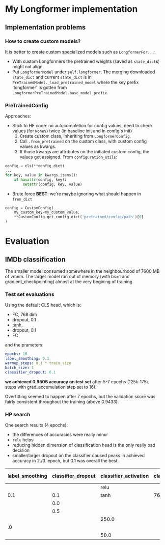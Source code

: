 # My Longformer implementation

## Implementation problems

### How to create custom models?

It is better to create custom specialized models such as `LongformerFor...`:
- With custom Longformers the pretrained weights (saved as `state_dict`s) might
  not align.
- Put `LongformerModel` under `self.longformer`. The merging downloaded
  `state_dict` and current `state_dict` is in
  `PreTrainedModel._load_pretrained_model` where the key prefix 'longformer' is
  gotten from `LongformerPreTrainedModel.base_model_prefix`.


### PreTrainedConfig

Approaches:

- Stick to HF code: no autocompletion for config values, need to check values
  (for `None`s) twice (in baseline init and in config's init)
    1. Create custom class, inheriting from `LongformerConfig`.
    2. Call `.from_pretrained` on the custom class, with custom config values as
       kwargs.
    3. If those kwargs are attributes on the initiated custom config, the values
       get assigned. From `configuration_utils`:
```python
config = cls(**config_dict)
...
for key, value in kwargs.items():
    if hasattr(config, key):
        setattr(config, key, value)
```

- Brute force **BEST**: we're maybe ignoring what should happen in `from_dict`
```python
config = CustomConfig(
    my_custom_key=my_custom_value,
    **CustomConfig.get_config_dict('pretrained/config/path')[0]
)
```



# Evaluation

## IMDb classification

The smaller model consumed somewhere in the neighbourhood of 7600 MB of vmem.
The larger model ran out of memory (with bs=1 and gradient_checkpointing) almost
at the very begining of training.

### Test set evaluations

Using the default CLS head, which is:

- FC, 768 dim
- dropout, 0.1
- tanh,
- dropout, 0.1
- FC

and the prameters:

```yaml
epochs: 10
label_smoothing: 0.1
warmup_steps: 0.1 * train_size
batch_size: 1
classifier_dropout: 0.1
```
**we achieved 0.9506 accuracy on test set** after 5-7 epochs (125k-175k steps
with grad_accumulation step set to 16).

Overfitting seemed to happen after 7 epochs, but the validation score was
fairly consistent throughout the training (above 0.9433).


### HP search

One search results (4 epochs):

- the differences of accuracies were really minor
- `relu` helps
- reducing hidden dimension of classification head is the only really bad
  decision
- smaller/larger dropout on the classifier caused peaks in achieved accuracy in
  2./3. epoch, but 0.1 was overall the best.

| label_smoothing  | classifier_dropout | classifier_activation | classifier_dim | val. accuracy | val. loss |
| ---------------- | ------------------ | --------------------- | -------------- | ------------- | --------- |
|                  |                    | relu                  |                | 0.95120       | 0.20479   |
| 0.1              | 0.1                | tanh                  | 768.0          | 0.95099       | 0.19709   |
|                  | 0.0                |                       |                | 0.94800       | 0.24426   |
|                  | 0.5                |                       |                | 0.94679       | 0.30623   |
|                  |                    | 250.0                 |                | 0.94459       | 0.25216   |
| .0               |                    |                       |                | 0.94440       | 0.27785   |
|                  |                    | 50.0                  |                | 0.94340       | 0.24950   |
